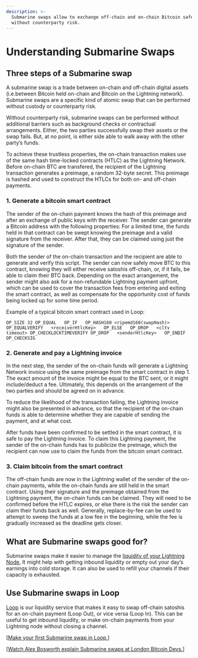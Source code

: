 ```yaml
---
description: >-
  Submarine swaps allow to exchange off-chain and on-chain Bitcoin safely
  without counterparty risk.
---
```


# Understanding Submarine Swaps

## Three steps of a Submarine swap

A submarine swap is a trade between on-chain and off-chain digital assets \(i.e.between Bitcoin held on-chain and Bitcoin on the Lightning network\). Submarine swaps are a specific kind of atomic swap that can be performed without custody or counterparty risk.

Without counterparty risk, submarine swaps can be performed without additional barriers such as background checks or contractual arrangements. Either, the two parties successfully swap their assets or the swap fails. But, at no point, is either side able to walk away with the other party’s funds.

To achieve these trustless properties, the on-chain transaction makes use of the same hash time-locked contracts \(HTLC\) as the Lightning Network. Before on-chain BTC are transfered, the recipient of the Lightning transaction generates a preimage, a random 32-byte secret. This preimage is hashed and used to construct the HTLCs for both on- and off-chain payments.

### **1. Generate a bitcoin smart contract**

The sender of the on-chain payment knows the hash of this preimage and after an exchange of public keys with the receiver. The sender can generate a Bitcoin address with the following properties: For a limited time, the funds held in that contract can be swept knowing the preimage and a valid signature from the receiver. After that, they can be claimed using just the signature of the sender.

Both the sender of the on-chain transaction and the recipient are able to generate and verify this script. The sender can now safely move BTC to this contract, knowing they will either receive satoshis off-chain, or, if it fails, be able to claim their BTC back. Depending on the exact arrangement, the sender might also ask for a non-refundable Lightning payment upfront, which can be used to cover the transaction fees from entering and exiting the smart contract, as well as compensate for the opportunity cost of funds being locked up for some time period.

Example of a typical bitcoin smart contract used in Loop:  


`OP_SIZE 32 OP_EQUAL  
OP_IF  
OP_HASH160 <ripemd160(swapHash)> OP_EQUALVERIFY  
    <receiverHtlcKey>  
OP_ELSE  
    OP_DROP  
    <cltv timeout> OP_CHECKLOCKTIMEVERIFY OP_DROP  
    <senderHtlcKey>  
OP_ENDIF  
OP_CHECKSIG`

### **2. Generate and pay a Lightning invoice**

In the next step, the sender of the on-chain funds will generate a Lightning Network invoice using the same preimage from the smart contract in step 1. The exact amount of the invoice might be equal to the BTC sent, or it might include/deduct a fee. Ultimately, this depends on the arrangement of the two parties and should be agreed on in advance.

To reduce the likelihood of the transaction failing, the Lightning invoice might also be presented in advance, so that the recipient of the on-chain funds is able to determine whether they are capable of sending the payment, and at what cost.

After funds have been confirmed to be settled in the smart contract, it is safe to pay the Lightning invoice. To claim this Lightning payment, the sender of the on-chain funds has to publicize the preimage, which the recipient can now use to claim the funds from the bitcoin smart contract.

### **3. Claim bitcoin from the smart contract**

The off-chain funds are now in the Lightning wallet of the sender of the on-chain payments, while the on-chain funds are still held in the smart contract. Using their signature and the preimage obtained from the Lightning payment, the on-chain funds can be claimed. They will need to be confirmed before the HTLC expires, or else there is the risk the sender can claim their funds back as well. Generally, replace-by-fee can be used to attempt to sweep the funds at a low fee in the beginning, while the fee is gradually increased as the deadline gets closer.

## What are Submarine swaps good for?

Submarine swaps make it easier to manage the [liquidity of your Lightning Node](https://docs.lightning.engineering/the-lightning-network/liquidity/manage-liquidity), It might help with getting inbound liquidity or empty out your day’s earnings into cold storage. It can also be used to refill your channels if their capacity is exhausted.

## Use Submarine swaps in Loop

[Loop](https://github.com/lightninglabs/loop) is our liquidity service that makes it easy to swap off-chain satoshis for an on-chain payment \(Loop Out\), or vice versa \(Loop In\). This can be useful to get inbound liquidity, or make on-chain payments from your Lightning node without closing a channel.

\[[Make your first Submarine swap in Loop.](../../lightning-network-tools/loop/)\]

\[[Watch Alex Bosworth explain Submarine swaps at London Bitcoin Devs.](https://www.youtube.com/watch?v=eB_HkYb7Y2M)\]

